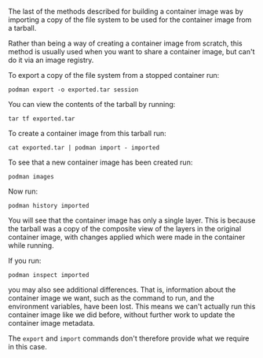 The last of the methods described for building a container image was by importing a copy of the file system to be used for the container image from a tarball.

Rather than being a way of creating a container image from scratch, this method is usually used when you want to share a container image, but can't do it via an image registry.

To export a copy of the file system from a stopped container run:

```execute
podman export -o exported.tar session
````

You can view the contents of the tarball by running:

```execute
tar tf exported.tar
```

To create a container image from this tarball run:

```execute
cat exported.tar | podman import - imported
```

To see that a new container image has been created run:

```execute
podman images
```

Now run:

```execute
podman history imported
```

You will see that the container image has only a single layer. This is because the tarball was a copy of the composite view of the layers in the original container image, with changes applied which were made in the container while running.

If you run:

```execute
podman inspect imported
````

you may also see additional differences. That is, information about the container image we want, such as the command to run, and the environment variables, have been lost. This means we can't actually run this container image like we did before, without further work to update the container image metadata.

The `export` and `import` commands don't therefore provide what we require in this case.
